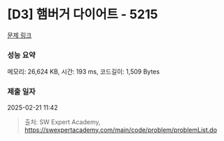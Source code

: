 # [D3] 햄버거 다이어트 - 5215 

[문제 링크](https://swexpertacademy.com/main/code/problem/problemDetail.do?contestProbId=AWT-lPB6dHUDFAVT) 

### 성능 요약

메모리: 26,624 KB, 시간: 193 ms, 코드길이: 1,509 Bytes

### 제출 일자

2025-02-21 11:42



> 출처: SW Expert Academy, https://swexpertacademy.com/main/code/problem/problemList.do